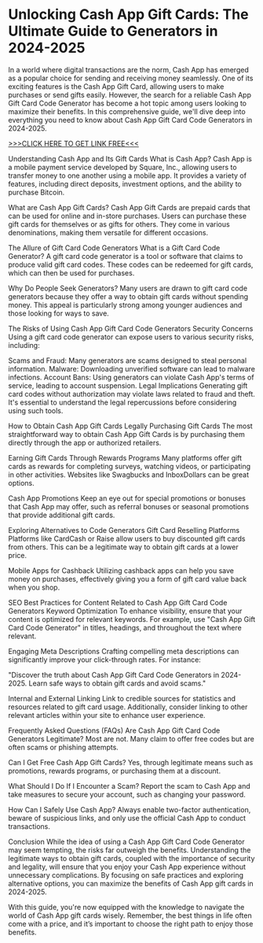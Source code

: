 # Unlocking Cash App Gift Cards: The Ultimate Guide to Generators in 2024-2025

In a world where digital transactions are the norm, Cash App has emerged as a popular choice for sending and receiving money seamlessly. One of its exciting features is the Cash App Gift Card, allowing users to make purchases or send gifts easily. However, the search for a reliable Cash App Gift Card Code Generator has become a hot topic among users looking to maximize their benefits. In this comprehensive guide, we'll dive deep into everything you need to know about Cash App Gift Card Code Generators in 2024-2025.

[>>>CLICK HERE TO GET LINK FREE<<<](https://freesingup.online/CashApp/)

Understanding Cash App and Its Gift Cards
What is Cash App?
Cash App is a mobile payment service developed by Square, Inc., allowing users to transfer money to one another using a mobile app. It provides a variety of features, including direct deposits, investment options, and the ability to purchase Bitcoin.

What are Cash App Gift Cards?
Cash App Gift Cards are prepaid cards that can be used for online and in-store purchases. Users can purchase these gift cards for themselves or as gifts for others. They come in various denominations, making them versatile for different occasions.

The Allure of Gift Card Code Generators
What is a Gift Card Code Generator?
A gift card code generator is a tool or software that claims to produce valid gift card codes. These codes can be redeemed for gift cards, which can then be used for purchases.

Why Do People Seek Generators?
Many users are drawn to gift card code generators because they offer a way to obtain gift cards without spending money. This appeal is particularly strong among younger audiences and those looking for ways to save.

The Risks of Using Cash App Gift Card Code Generators
Security Concerns
Using a gift card code generator can expose users to various security risks, including:

Scams and Fraud: Many generators are scams designed to steal personal information.
Malware: Downloading unverified software can lead to malware infections.
Account Bans: Using generators can violate Cash App's terms of service, leading to account suspension.
Legal Implications
Generating gift card codes without authorization may violate laws related to fraud and theft. It's essential to understand the legal repercussions before considering using such tools.

How to Obtain Cash App Gift Cards Legally
Purchasing Gift Cards
The most straightforward way to obtain Cash App Gift Cards is by purchasing them directly through the app or authorized retailers.

Earning Gift Cards Through Rewards Programs
Many platforms offer gift cards as rewards for completing surveys, watching videos, or participating in other activities. Websites like Swagbucks and InboxDollars can be great options.

Cash App Promotions
Keep an eye out for special promotions or bonuses that Cash App may offer, such as referral bonuses or seasonal promotions that provide additional gift cards.

Exploring Alternatives to Code Generators
Gift Card Reselling Platforms
Platforms like CardCash or Raise allow users to buy discounted gift cards from others. This can be a legitimate way to obtain gift cards at a lower price.

Mobile Apps for Cashback
Utilizing cashback apps can help you save money on purchases, effectively giving you a form of gift card value back when you shop.

SEO Best Practices for Content Related to Cash App Gift Card Code Generators
Keyword Optimization
To enhance visibility, ensure that your content is optimized for relevant keywords. For example, use "Cash App Gift Card Code Generator" in titles, headings, and throughout the text where relevant.

Engaging Meta Descriptions
Crafting compelling meta descriptions can significantly improve your click-through rates. For instance:

"Discover the truth about Cash App Gift Card Code Generators in 2024-2025. Learn safe ways to obtain gift cards and avoid scams."

Internal and External Linking
Link to credible sources for statistics and resources related to gift card usage. Additionally, consider linking to other relevant articles within your site to enhance user experience.

Frequently Asked Questions (FAQs)
Are Cash App Gift Card Code Generators Legitimate?
Most are not. Many claim to offer free codes but are often scams or phishing attempts.

Can I Get Free Cash App Gift Cards?
Yes, through legitimate means such as promotions, rewards programs, or purchasing them at a discount.

What Should I Do If I Encounter a Scam?
Report the scam to Cash App and take measures to secure your account, such as changing your password.

How Can I Safely Use Cash App?
Always enable two-factor authentication, beware of suspicious links, and only use the official Cash App to conduct transactions.

Conclusion
While the idea of using a Cash App Gift Card Code Generator may seem tempting, the risks far outweigh the benefits. Understanding the legitimate ways to obtain gift cards, coupled with the importance of security and legality, will ensure that you enjoy your Cash App experience without unnecessary complications. By focusing on safe practices and exploring alternative options, you can maximize the benefits of Cash App gift cards in 2024-2025.

With this guide, you're now equipped with the knowledge to navigate the world of Cash App gift cards wisely. Remember, the best things in life often come with a price, and it’s important to choose the right path to enjoy those benefits.
